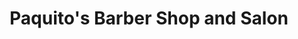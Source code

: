 ---
title: "Paquito's Barber Shop and Salon"
url: /las-pinas/paquitos-barber-shop-and-salon/
shop: hairdresser
---